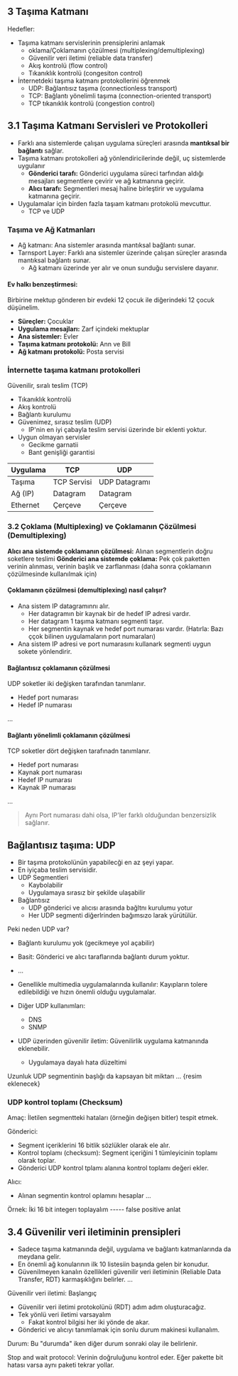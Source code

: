 ## 3 Taşıma Katmanı

Hedefler:
- Taşıma katmanı servislerinin prensiplerini anlamak
  - oklama/Çoklamanın çözülmesi (multiplexing/demultiplexing)
  - Güvenilir veri iletimi (reliable data transfer)
  - Akış kontrolü (flow control)
  - Tıkanıklık kontrolü (congesiton control)
- İnternetdeki taşıma katmanı protokollerini öğrenmek
  - UDP: Bağlantısız taşıma (connectionless transport)
  - TCP: Bağlantı yönelimli taşıma (connection-oriented transport)
  - TCP tıkanıklık kontrolü (congestion control)

## 3.1 Taşıma Katmanı Servisleri ve Protokolleri
- Farklı ana sistemlerde çalışan uygulama süreçleri arasında **mantıksal bir bağlantı** sağlar.
- Taşıma katmanı protokolleri ağ yönlendiricilerinde değil, uç sistemlerde uygulanır
  - **Gönderici tarafı:** Gönderici uygulama süreci tarfından aldığı mesajları segmentlere çevirir ve ağ katmanına geçirir.
  - **Alıcı tarafı:** Segmentleri mesaj haline birleştirir ve uygulama katmanına geçirir.
- Uygulamalar için birden fazla taşıam katmanı protokolü mevcuttur.
  - TCP ve UDP

### Taşıma ve Ağ Katmanları
- Ağ katmanı: Ana sistemler arasında mantıksal bağlantı sunar.
- Tarnsport Layer: Farklı ana sistemler üzerinde çalışan süreçler arasında mantıksal bağlantı sunar.
  - Ağ katmanı üzerinde yer alır ve onun sunduğu servislere dayanır.

#### Ev halkı benzeştirmesi:
Birbirine mektup gönderen bir evdeki 12 çocuk ile diğerindeki 12 çocuk düşünelim.
- **Süreçler:** Çocuklar
- **Uygulama mesajları:** Zarf içindeki mektuplar
- **Ana sistemler:** Evler
- **Taşıma katmanı protokolü:** Ann ve Bill
- **Ağ katmanı protokolü:** Posta servisi

### İnternette taşıma katmanı protokolleri
Güvenilir, sıralı teslim (TCP)
  - Tıkanıklık kontrolü
  - Akış kontrolü
  - Bağlantı kurulumu
- Güvenimez, sırasız teslim (UDP)
  - IP'nin en iyi çabayla teslim servisi üzerinde bir eklenti yoktur.
- Uygun olmayan servisler
  - Gecikme garnatii
  - Bant genişliği garantisi

Uygulama | TCP | UDP
--- | --- | ---
Taşıma | TCP Servisi | UDP Datagramı
Ağ (IP) | Datagram | Datagram
Ethernet | Çerçeve | Çerçeve

### 3.2 Çoklama (Multiplexing) ve Çoklamanın Çözülmesi (Demultiplexing)
**Alıcı ana sistemde çoklamanın çözülmesi:** Alınan segmentlerin doğru soketlere teslimi
**Gönderici ana sistemde çoklama:** Pek çok paketten verinin alınması, verinin başlık ve zarflanması (daha sonra çoklamanın çözülmesinde kullanılmak için)

#### Çoklamanın çözülmesi (demultiplexing) nasıl çalışır?
- Ana sistem IP datagramınnı alır.
  - Her datagramın bir kaynak bir de hedef IP adresi vardır.
  - Her datagram 1 taşıma katmanı segmenti taşır.
  - Her segmentin kaynak ve hedef port numarası vardır. (Hatırla: Bazı ççok bilinen uygulamaların port numaraları)
- Ana sistem IP adresi ve port numarasını kullanark segmenti uygun sokete yönlendirir.

#### Bağlantısız çoklamanın çözülmesi

UDP soketler iki değişken tarafından tanımlanır.
- Hedef port numarası
- Hedef IP numarası

...


#### Bağlantı yönelimli çoklamanın çözülmesi

TCP soketler dört değişken tarafınadn tanımlanır.
- Hedef port numarası
- Kaynak port numarası
- Hedef IP numarası
- Kaynak IP numarası

...

> Aynı Port numarası dahi olsa, IP'ler farklı olduğundan benzersizlik sağlanır.

## Bağlantısız taşıma: UDP
- Bir taşıma protokolünün yapabilecği en az şeyi yapar.
- En iyiçaba teslim servisidir. 
- UDP Segmentleri
  - Kaybolabilir
  - Uygulamaya sırasız bir şekilde ulaşabilir
- Bağlantısız
  - UDP gönderici ve alıcısı arasında bağltnı kurulumu yotur
  - Her UDP segmenti diğerlrinden bağımsızo larak yürütülür.

Peki neden UDP var?
- Bağlantı kurulumu yok (gecikmeye yol açabilir)
- Basit: Gönderici ve alıcı taraflarında bağlantı durum yoktur.
- ...


- Genellikle multimedia uygulamalarında kullanılır: Kayıpların tolere edilebildiği ve hızın önemli olduğu uygulamalar.
- Diğer UDP kullanımları:
  - DNS
  - SNMP
- UDP üzerinden güvenilir iletim: Güvenilirlik uygulama katmanında eklenebilir.
  - Uygulamaya dayalı hata düzeltimi 

Uzunluk UDP segmentinin başlığı da kapsayan bit miktarı
... {resim eklenecek}

### UDP kontrol toplamı (Checksum)
Amaç: İletilen segmentteki hataları (örneğin değişen bitler) tespit etmek.

Gönderici:
- Segment içeriklerini 16 bitlik sözlükler olarak ele alır.
- Kontrol toplamı (checksum): Segment içeriğini 1 tümleyicinin toplamı olarak toplar.
- Gönderici UDP kontrol tplamı alanına kontrol toplamı değeri ekler.

Alıcı:
- Alınan segmentin kontrol oplamını hesaplar
...

Örnek:
İki 16 bit integerı toplayalım
----- false positive anlat


## 3.4 Güvenilir veri iletiminin prensipleri
- Sadece taşıma katmanında değil, uygulama ve bağlantı katmanlarında da meydana gelir.
- En önemli ağ konularının ilk 10 listesiin başında gelen bir konudur.
- Güvenilmeyen kanalın özellikleri güvenilir veri iletiminin (Reliable Data Transfer, RDT) karmaşıklığını belirler.
...

Güvenilir veri iletimi: Başlangıç
- Güvenilir veri iletimi protokolünü (RDT) adım adım oluşturacağız.
- Tek yönlü veri iletimi varsayalım
  - Fakat kontrol bilgisi her iki yönde de akar.
- Gönderici ve alıcıyı tanımlamak için sonlu durum makinesi kullanalım.

Durum: Bu "durumda" iken diğer durum sonraki olay ile belirlenir.


Stop and wait protocol: Verinin doğruluğunu kontrol eder. Eğer pakette bit hatası varsa aynı paketi tekrar yollar.